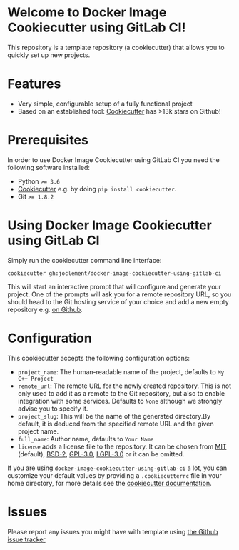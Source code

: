 # Welcome to Docker Image Cookiecutter using GitLab CI!

This repository is a template repository (a cookiecutter) that allows you to quickly
set up new projects.

# Features

* Very simple, configurable setup of a fully functional project
* Based on an established tool: [Cookiecutter](https://github.com/cookiecutter/cookiecutter) has >13k stars on Github!

# Prerequisites

In order to use Docker Image Cookiecutter using GitLab CI you need the following software installed:

* Python `>= 3.6`
* [Cookiecutter](https://github.com/cookiecutter/cookiecutter) e.g. by doing `pip install cookiecutter`.
* Git `>= 1.8.2`

# Using Docker Image Cookiecutter using GitLab CI

Simply run the cookiecutter command line interface:

```
cookiecutter gh:joclement/docker-image-cookiecutter-using-gitlab-ci
```

This will start an interactive prompt that will configure and generate your project.
One of the prompts will ask you for a remote repository URL, so you should head to
the Git hosting service of your choice and add a new empty repository e.g. [on Github](https://github.com/new).

# Configuration

This cookiecutter accepts the following configuration options:

* `project_name`: The human-readable name of the project, defaults to `My C++ Project`
* `remote_url`: The remote URL for the newly created repository. This is not only used
  to add it as a remote to the Git repository, but also to enable integration with some
  services. Defaults to `None` although we strongly advise you to specify it.
* `project_slug`: This will be the name of the generated directory.By default, it is deduced from the specified remote URL and the given project name.
* `full_name`: Author name, defaults to `Your Name`
* `license` adds a license file to the repository. It can be chosen from [MIT](https://opensource.org/licenses/MIT) (default), [BSD-2](https://opensource.org/licenses/BSD-2-Clause), [GPL-3.0](https://opensource.org/licenses/GPL-3.0), [LGPL-3.0](https://opensource.org/licenses/LGPL-3.0) or it can be omitted.

If you are using `docker-image-cookiecutter-using-gitlab-ci` a lot, you can customize your default values
by providing a `.cookiecutterrc` file in your home directory, for more details see the
[cookiecutter documentation](https://cookiecutter.readthedocs.io/en/latest/advanced/user_config.html).

# Issues

Please report any issues you might have with template using [the Github issue
tracker](https://github.com/joclement/docker-image-cookiecutter-using-gitlab-ci)

